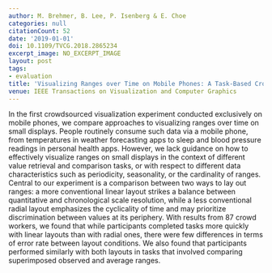 ```yaml
---
author: M. Brehmer, B. Lee, P. Isenberg & E. Choe
categories: null
citationCount: 52
date: '2019-01-01'
doi: 10.1109/TVCG.2018.2865234
excerpt_image: NO_EXCERPT_IMAGE
layout: post
tags:
- evaluation
title: 'Visualizing Ranges over Time on Mobile Phones: A Task-Based Crowdsourced Evaluation'
venue: IEEE Transactions on Visualization and Computer Graphics
---
```

In the first crowdsourced visualization experiment conducted exclusively on mobile phones, we compare approaches to visualizing ranges over time on small displays. People routinely consume such data via a mobile phone, from temperatures in weather forecasting apps to sleep and blood pressure readings in personal health apps. However, we lack guidance on how to effectively visualize ranges on small displays in the context of different value retrieval and comparison tasks, or with respect to different data characteristics such as periodicity, seasonality, or the cardinality of ranges. Central to our experiment is a comparison between two ways to lay out ranges: a more conventional linear layout strikes a balance between quantitative and chronological scale resolution, while a less conventional radial layout emphasizes the cyclicality of time and may prioritize discrimination between values at its periphery. With results from 87 crowd workers, we found that while participants completed tasks more quickly with linear layouts than with radial ones, there were few differences in terms of error rate between layout conditions. We also found that participants performed similarly with both layouts in tasks that involved comparing superimposed observed and average ranges.
